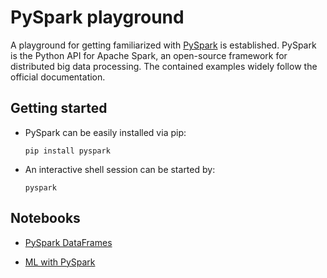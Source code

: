 # PySpark playground

A playground for getting familiarized with [PySpark](https://spark.apache.org/docs/latest/api/python/index.html) is established.
PySpark is the Python API for Apache Spark, an open-source framework for distributed big data processing.
The contained examples widely follow the official documentation.

## Getting started

- PySpark can be easily installed via pip:
  ```
  pip install pyspark
  ```

- An interactive shell session can be started by:
  ```
  pyspark
  ```

## Notebooks

- [PySpark DataFrames](notebooks/data_frames.ipynb)

- [ML with PySpark](notebooks/machine_learning.ipynb)

